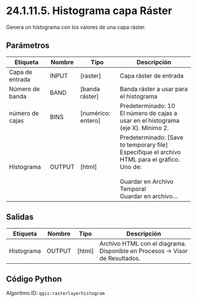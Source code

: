 # 24.1.11.5. Histograma capa Ráster

Genera un histograma con los valores de una capa ráster.

## Parámetros

| Etiqueta | Nombre | Tipo | Descripción |
|-----------|---------|------|-------------|
| Capa de entrada | INPUT | [raster] | Capa ráster de entrada |
| Número de banda | BAND | [banda ráster] | Banda ráster a usar para el histograma |
| número de cajas | BINS | [numérico: entero] | Predeterminado: 10<br>El número de cajas a usar en el histograma (eje X). Mínimo 2. |
| Histograma | OUTPUT | [html] | Predeterminado: [Save to temporary file]<br>Especifique el archivo HTML para el gráfico. Uno de:<br><br>Guardar en Archivo Temporal<br>Guardar en archivo… |

## Salidas

| Etiqueta | Nombre | Tipo | Descripción |
|-----------|---------|------|-------------|
| Histograma | OUTPUT | [html] | Archivo HTML con el diagrama. Disponible en Procesos -> Visor de Resultados. |

## Código Python

Algoritmo ID: `qgis:rasterlayerhistogram`


